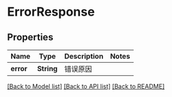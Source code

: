 # ErrorResponse

## Properties

Name | Type | Description | Notes
------------ | ------------- | ------------- | -------------
**error** | **String** | 错误原因 | 

[[Back to Model list]](../README.md#documentation-for-models) [[Back to API list]](../README.md#documentation-for-api-endpoints) [[Back to README]](../README.md)


